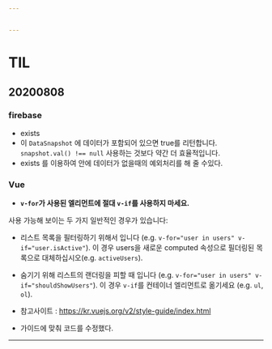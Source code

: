 ```yaml
---


---
```


<h1 id="til">TIL</h1>
<h2 id="section">20200808</h2>
<h3 id="firebase">firebase</h3>
<ul>
<li>exists</li>
<li>이  <code>DataSnapshot</code>  에 데이터가 포함되어 있으면 true를 리턴합니다.  <code>snapshot.val() !== null</code>  사용하는 것보다 약간 더 효율적입니다.</li>
<li>exists 를 이용하여 안에 데이터가 없을때의 예외처리를 해 줄 수있다.</li>
</ul>
<h3 id="vue">Vue</h3>
<ul>
<li><strong><code>v-for</code>가 사용된 엘리먼트에 절대  <code>v-if</code>를 사용하지 마세요.</strong></li>
</ul>
<p>사용 가능해 보이는 두 가지 일반적인 경우가 있습니다:</p>
<ul>
<li>
<p>리스트 목록을 필터링하기 위해서 입니다 (e.g.  <code>v-for="user in users" v-if="user.isActive"</code>). 이 경우 users을 새로운 computed 속성으로 필더링된 목록으로 대체하십시오(e.g.  <code>activeUsers</code>).</p>
</li>
<li>
<p>숨기기 위해 리스트의 랜더링을 피할 때 입니다 (e.g.  <code>v-for="user in users" v-if="shouldShowUsers"</code>). 이 경우  <code>v-if</code>를 컨테이너 엘리먼트로 옮기세요 (e.g.  <code>ul</code>,  <code>ol</code>).</p>
</li>
<li>
<p>참고사이트 : <a href="https://kr.vuejs.org/v2/style-guide/index.html">https://kr.vuejs.org/v2/style-guide/index.html</a></p>
</li>
<li>
<p>가이드에 맞춰 코드를 수정했다.</p>
</li>
</ul>
<hr>

